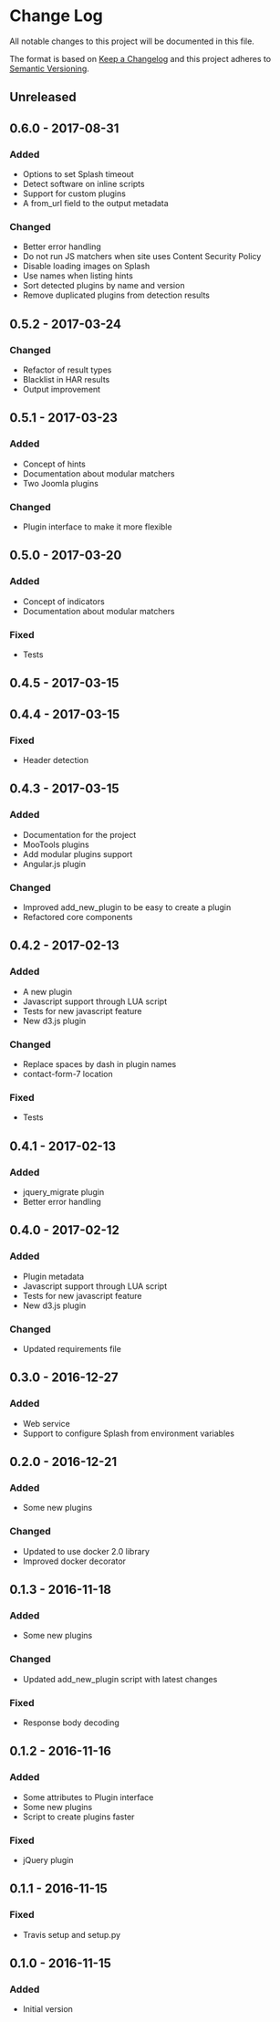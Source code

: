 Change Log
==========

All notable changes to this project will be documented in this file.

The format is based on [Keep a Changelog](http://keepachangelog.com/)
and this project adheres to [Semantic Versioning](http://semver.org/).

Unreleased
----------

0.6.0 - 2017-08-31
------------------
### Added
- Options to set Splash timeout
- Detect software on inline scripts
- Support for custom plugins
- A from_url field to the output metadata

### Changed
- Better error handling
- Do not run JS matchers when site uses Content Security Policy
- Disable loading images on Splash
- Use names when listing hints
- Sort detected plugins by name and version
- Remove duplicated plugins from detection results

0.5.2 - 2017-03-24
------------------
### Changed
- Refactor of result types
- Blacklist in HAR results
- Output improvement

0.5.1 - 2017-03-23
------------------
### Added
- Concept of hints
- Documentation about modular matchers
- Two Joomla plugins

### Changed
- Plugin interface to make it more flexible

0.5.0 - 2017-03-20
------------------
### Added
- Concept of indicators
- Documentation about modular matchers

### Fixed
- Tests

0.4.5 - 2017-03-15
------------------

0.4.4 - 2017-03-15
------------------

### Fixed
- Header detection

0.4.3 - 2017-03-15
------------------
### Added
- Documentation for the project
- MooTools plugins
- Add modular plugins support
- Angular.js plugin

### Changed
- Improved add_new_plugin to be easy to create a plugin
- Refactored core components

0.4.2 - 2017-02-13
------------------
### Added
- A new plugin
- Javascript support through LUA script
- Tests for new javascript feature
- New d3.js plugin

### Changed
- Replace spaces by dash in plugin names
- contact-form-7 location

### Fixed
- Tests

0.4.1 - 2017-02-13
------------------
### Added
- jquery_migrate plugin
- Better error handling

0.4.0 - 2017-02-12
------------------
### Added
- Plugin metadata
- Javascript support through LUA script
- Tests for new javascript feature
- New d3.js plugin

### Changed
- Updated requirements file

0.3.0 - 2016-12-27
------------------
### Added
- Web service
- Support to configure Splash from environment variables

0.2.0 - 2016-12-21
------------------
### Added
- Some new plugins

### Changed
- Updated to use docker 2.0 library
- Improved docker decorator

0.1.3 - 2016-11-18
------------------
### Added
- Some new plugins

### Changed
- Updated add_new_plugin script with latest changes

### Fixed
- Response body decoding

0.1.2 - 2016-11-16
------------------
### Added
- Some attributes to Plugin interface
- Some new plugins
- Script to create plugins faster

### Fixed
- jQuery plugin

0.1.1 - 2016-11-15
------------------
### Fixed
- Travis setup and setup.py

0.1.0 - 2016-11-15
------------------
### Added
- Initial version
